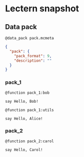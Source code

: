# Lectern snapshot

## Data pack

`@data_pack pack.mcmeta`

```json
{
  "pack": {
    "pack_format": 9,
    "description": ""
  }
}
```

### pack_1

`@function pack_1:bob`

```mcfunction
say Hello, Bob!
```

`@function pack_1:utils`

```mcfunction
say Hello, Alice!
```

### pack_2

`@function pack_2:carol`

```mcfunction
say Hello, Carol!
```
